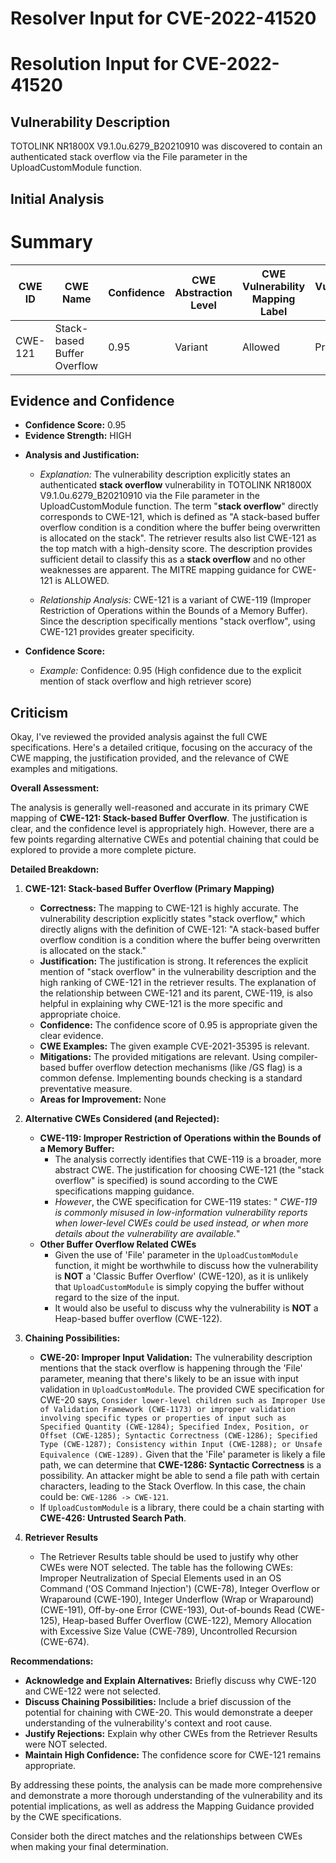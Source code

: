 # Resolver Input for CVE-2022-41520

# Resolution Input for CVE-2022-41520

## Vulnerability Description
TOTOLINK NR1800X V9.1.0u.6279_B20210910 was discovered to contain an authenticated stack overflow via the File parameter in the UploadCustomModule function.

## Initial Analysis
# Summary
| CWE ID | CWE Name | Confidence | CWE Abstraction Level | CWE Vulnerability Mapping Label | CWE-Vulnerability Mapping Notes |
|---|---|---|---|---|---|
| CWE-121 | Stack-based Buffer Overflow | 0.95 | Variant | Allowed | Primary CWE |

## Evidence and Confidence

*   **Confidence Score:** 0.95
*   **Evidence Strength:** HIGH

- **Analysis and Justification:**  
  - *Explanation:* The vulnerability description explicitly states an authenticated **stack overflow** vulnerability in TOTOLINK NR1800X V9.1.0u.6279_B20210910 via the File parameter in the UploadCustomModule function. The term "**stack overflow**" directly corresponds to CWE-121, which is defined as "A stack-based buffer overflow condition is a condition where the buffer being overwritten is allocated on the stack". The retriever results also list CWE-121 as the top match with a high-density score. The description provides sufficient detail to classify this as a **stack overflow** and no other weaknesses are apparent. The MITRE mapping guidance for CWE-121 is ALLOWED.
  
  - *Relationship Analysis:* CWE-121 is a variant of CWE-119 (Improper Restriction of Operations within the Bounds of a Memory Buffer). Since the description specifically mentions "stack overflow", using CWE-121 provides greater specificity.

- **Confidence Score:**  
  - *Example:* Confidence: 0.95 (High confidence due to the explicit mention of stack overflow and high retriever score)

## Criticism
Okay, I've reviewed the provided analysis against the full CWE specifications. Here's a detailed critique, focusing on the accuracy of the CWE mapping, the justification provided, and the relevance of CWE examples and mitigations.

**Overall Assessment:**

The analysis is generally well-reasoned and accurate in its primary CWE mapping of **CWE-121: Stack-based Buffer Overflow**. The justification is clear, and the confidence level is appropriately high. However, there are a few points regarding alternative CWEs and potential chaining that could be explored to provide a more complete picture.

**Detailed Breakdown:**

1.  **CWE-121: Stack-based Buffer Overflow (Primary Mapping)**

    *   **Correctness:** The mapping to CWE-121 is highly accurate. The vulnerability description explicitly states "stack overflow," which directly aligns with the definition of CWE-121: "A stack-based buffer overflow condition is a condition where the buffer being overwritten is allocated on the stack."
    *   **Justification:** The justification is strong. It references the explicit mention of "stack overflow" in the vulnerability description and the high ranking of CWE-121 in the retriever results. The explanation of the relationship between CWE-121 and its parent, CWE-119, is also helpful in explaining why CWE-121 is the more specific and appropriate choice.
    *   **Confidence:** The confidence score of 0.95 is appropriate given the clear evidence.
    *   **CWE Examples:** The given example CVE-2021-35395 is relevant.
    *   **Mitigations:** The provided mitigations are relevant. Using compiler-based buffer overflow detection mechanisms (like /GS flag) is a common defense. Implementing bounds checking is a standard preventative measure.
    *   **Areas for Improvement:** None

2.  **Alternative CWEs Considered (and Rejected):**

    *   **CWE-119: Improper Restriction of Operations within the Bounds of a Memory Buffer:**
        *   The analysis correctly identifies that CWE-119 is a broader, more abstract CWE. The justification for choosing CWE-121 (the "stack overflow" is specified) is sound according to the CWE specifications mapping guidance.
        *   *However*, the CWE specification for CWE-119 states: " *CWE-119 is commonly misused in low-information vulnerability reports when lower-level CWEs could be used instead, or when more details about the vulnerability are available.*"
    *   **Other Buffer Overflow Related CWEs**
        *   Given the use of 'File' parameter in the `UploadCustomModule` function, it might be worthwhile to discuss how the vulnerability is **NOT** a 'Classic Buffer Overflow' (CWE-120), as it is unlikely that `UploadCustomModule` is simply copying the buffer without regard to the size of the input.
        *   It would also be useful to discuss why the vulnerability is **NOT** a Heap-based buffer overflow (CWE-122).

3.  **Chaining Possibilities:**

    *   **CWE-20: Improper Input Validation:** The vulnerability description mentions that the stack overflow is happening through the 'File' parameter, meaning that there's likely to be an issue with input validation in `UploadCustomModule`. The provided CWE specification for CWE-20 says, `Consider lower-level children such as Improper Use of Validation Framework (CWE-1173) or improper validation involving specific types or properties of input such as Specified Quantity (CWE-1284); Specified Index, Position, or Offset (CWE-1285); Syntactic Correctness (CWE-1286); Specified Type (CWE-1287); Consistency within Input (CWE-1288); or Unsafe Equivalence (CWE-1289).` Given that the 'File' parameter is likely a file path, we can determine that  **CWE-1286: Syntactic Correctness** is a possibility. An attacker might be able to send a file path with certain characters, leading to the Stack Overflow. In this case, the chain could be: `CWE-1286 -> CWE-121`.
    *   If `UploadCustomModule` is a library, there could be a chain starting with **CWE-426: Untrusted Search Path**.

4.  **Retriever Results**
    *   The Retriever Results table should be used to justify why other CWEs were NOT selected. The table has the following CWEs: Improper Neutralization of Special Elements used in an OS Command ('OS Command Injection') (CWE-78), Integer Overflow or Wraparound (CWE-190), Integer Underflow (Wrap or Wraparound) (CWE-191), Off-by-one Error (CWE-193), Out-of-bounds Read (CWE-125), Heap-based Buffer Overflow (CWE-122), Memory Allocation with Excessive Size Value (CWE-789), Uncontrolled Recursion (CWE-674).

**Recommendations:**

*   **Acknowledge and Explain Alternatives:** Briefly discuss why CWE-120 and CWE-122 were not selected.
*   **Discuss Chaining Possibilities:** Include a brief discussion of the potential for chaining with CWE-20. This would demonstrate a deeper understanding of the vulnerability's context and root cause.
*   **Justify Rejections:** Explain why other CWEs from the Retriever Results were NOT selected.
*   **Maintain High Confidence:** The confidence score for CWE-121 remains appropriate.

By addressing these points, the analysis can be made more comprehensive and demonstrate a more thorough understanding of the vulnerability and its potential implications, as well as address the Mapping Guidance provided by the CWE specifications.

Consider both the direct matches and the relationships between CWEs
when making your final determination.
        